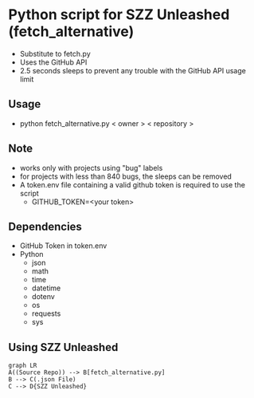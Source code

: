 # Python script for SZZ Unleashed (fetch_alternative)
- Substitute to fetch.py
- Uses the GitHub API
- 2.5 seconds sleeps to prevent any trouble with the GitHub API usage limit

## Usage

- python fetch_alternative.py < owner > < repository > 


## Note
- works only with projects using "bug" labels
- for projects with less than 840 bugs, the sleeps can be removed
- A token.env file containing a valid github token is required to use the script
	- GITHUB_TOKEN=\<your token> 

## Dependencies
- GitHub Token in token.env
- Python
	- json
	- math
	- time
	- datetime
	- dotenv 
	- os
	- requests
	- sys

## Using SZZ Unleashed

```mermaid
graph LR
A((Source Repo)) --> B[fetch_alternative.py]
B --> C(.json File)
C --> D{SZZ Unleashed}
```
